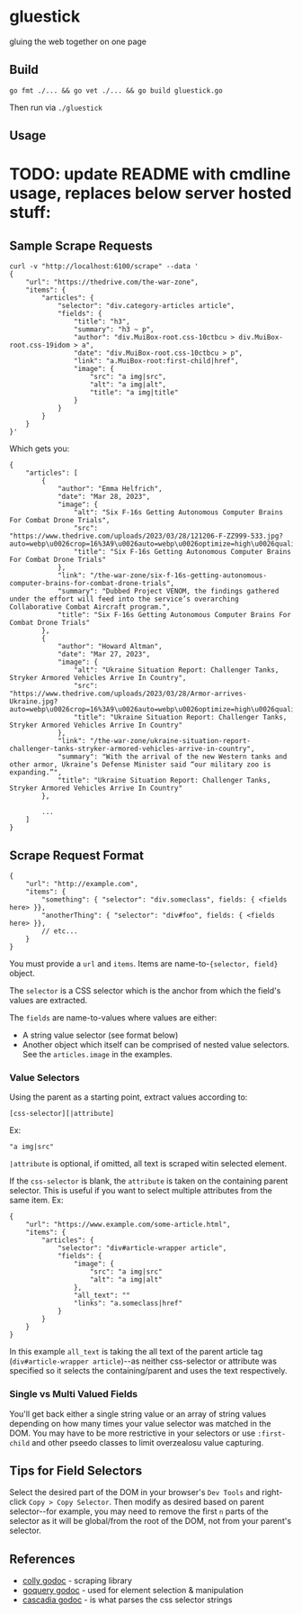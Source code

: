 # gluestick
gluing the web together on one page


## Build
```
go fmt ./... && go vet ./... && go build gluestick.go
```

Then run via `./gluestick`

## Usage

# TODO: update README with cmdline usage, replaces below server hosted stuff:


## Sample Scrape Requests

```
curl -v "http://localhost:6100/scrape" --data '
{
    "url": "https://thedrive.com/the-war-zone",
    "items": {
        "articles": {
            "selector": "div.category-articles article",
            "fields": {
                "title": "h3",
                "summary": "h3 ~ p",
                "author": "div.MuiBox-root.css-10ctbcu > div.MuiBox-root.css-19idom > a",
                "date": "div.MuiBox-root.css-10ctbcu > p",
                "link": "a.MuiBox-root:first-child|href",
                "image": {
                    "src": "a img|src",
                    "alt": "a img|alt",
                    "title": "a img|title"
                }
            }
        }
    }
}'
```

Which gets you:

```
{
    "articles": [
        {
            "author": "Emma Helfrich",
            "date": "Mar 28, 2023",
            "image": {
                "alt": "Six F-16s Getting Autonomous Computer Brains For Combat Drone Trials",
                "src": "https://www.thedrive.com/uploads/2023/03/28/121206-F-ZZ999-533.jpg?auto=webp\u0026crop=16%3A9\u0026auto=webp\u0026optimize=high\u0026quality=70\u0026width=1440",
                "title": "Six F-16s Getting Autonomous Computer Brains For Combat Drone Trials"
            },
            "link": "/the-war-zone/six-f-16s-getting-autonomous-computer-brains-for-combat-drone-trials",
            "summary": "Dubbed Project VENOM, the findings gathered under the effort will feed into the service’s overarching Collaborative Combat Aircraft program.",
            "title": "Six F-16s Getting Autonomous Computer Brains For Combat Drone Trials"
        },
        {
            "author": "Howard Altman",
            "date": "Mar 27, 2023",
            "image": {
                "alt": "Ukraine Situation Report: Challenger Tanks, Stryker Armored Vehicles Arrive In Country",
                "src": "https://www.thedrive.com/uploads/2023/03/28/Armor-arrives-Ukraine.jpg?auto=webp\u0026crop=16%3A9\u0026auto=webp\u0026optimize=high\u0026quality=70\u0026width=1440",
                "title": "Ukraine Situation Report: Challenger Tanks, Stryker Armored Vehicles Arrive In Country"
            },
            "link": "/the-war-zone/ukraine-situation-report-challenger-tanks-stryker-armored-vehicles-arrive-in-country",
            "summary": "With the arrival of the new Western tanks and other armor, Ukraine’s Defense Minister said “our military zoo is expanding.”",
            "title": "Ukraine Situation Report: Challenger Tanks, Stryker Armored Vehicles Arrive In Country"
        },

        ...
    ]
}

```


## Scrape Request Format
```
{
    "url": "http://example.com",
    "items": {
        "something": { "selector": "div.someclass", fields: { <fields here> }},
        "anotherThing": { "selector": "div#foo", fields: { <fields here> }},
        // etc...
    }
}
```

You must provide a `url` and `items`.  Items are name-to-`{selector, field}` object.

The `selector` is a CSS selector which is the anchor from which the field's values are extracted.

The `fields` are name-to-values where values are either:

* A string value selector (see format below)
* Another object which itself can be comprised of nested value selectors. See the `articles.image` in the examples.

### Value Selectors
Using the parent as a starting point, extract values according to:

```
[css-selector][|attribute]
```

Ex:

```
"a img|src"
```

`|attribute` is optional, if omitted, all text is scraped witin selected element.

If the `css-selector` is blank, the `attribute` is taken on the containing parent selector.  This is useful if you want to select multiple attributes from the same item. Ex:

```
{
    "url": "https://www.example.com/some-article.html",
    "items": {
        "articles": {
            "selector": "div#article-wrapper article",
            "fields": {
                "image": {
                    "src": "a img|src"
                    "alt": "a img|alt"
                },
                "all_text": ""
                "links": "a.someclass|href"
            }
        }
    }
}
```

In this example `all_text` is taking the all text of the parent article tag (`div#article-wrapper article`)--as neither css-selector or attribute was specified so it selects the containing/parent and uses the text respectively.

### Single vs Multi Valued Fields
You'll get back either a single string value or an array of string values depending on how many times your value selector was matched in the DOM.  You may have to be more restrictive in your selectors or use `:first-child` and other pseedo classes to limit overzealosu value capturing.


## Tips for Field Selectors
Select the desired part of the DOM in your browser's `Dev Tools` and right-click `Copy > Copy Selector`. Then modify as desired based on parent selector--for example, you may need to remove the first `n` parts of the selector as it will be global/from the root of the DOM, not from your parent's selector.

## References
* [colly godoc](https://pkg.go.dev/github.com/gocolly/colly) - scraping library
* [goquery godoc](https://pkg.go.dev/github.com/PuerkitoBio/goquery) - used for element selection & manipulation
* [cascadia godoc](https://github.com/andybalholm/cascadia) - is what parses the css selector strings

